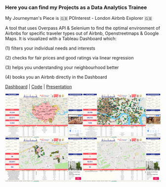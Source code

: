 ### Here you can find my Projects as a Data Analytics Trainee ### 

My Journeyman's Piece is 🇬🇧 POInterest - London Airbnb Explorer 🇬🇧

A tool that uses Overpass API & Selenium to find the optimal environment of Airbnbs for specific traveler types out of Airbnb, Openstreetmaps & Google Maps. It is visualized with a Tableau Dashboard which:

<p>(1) filters your individual needs and interests</p>
<p>(2) checks for fair prices and good ratings via linear regression</p>
<p>(3) helps you understanding your neighbourhood better</p>
<p>(4) books you an Airbnb directly in the Dashboard</p>
<p> </p>

[Dashboard](https://public.tableau.com/views/POInterest-LondonAirbnbExplorer/FINALDASHBOARD?:language=en-GB&publish=yes&:display_count=n&:origin=viz_share_link) | [Code](https://github.com/S3lina3/My_Projects/blob/main/Journeymans_Piece_Code_London_Airbnb_Explorer.ipynb) | [Presentation](https://github.com/S3lina3/My_Projects/blob/main/Journeymans_Piece_London_Airbnb_Explorer_Presentation.pdf)

![Dashboard Screenshot](https://github.com/S3lina3/My_Projects/blob/main/Journeymans_Piece_Dashboard_London_Airbnb_Explorer.png)


